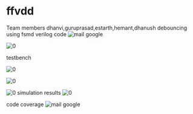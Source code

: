 # ffvdd
Team members dhanvi,guruprasad,estarth,hemant,dhanush
debouncing using fsmd verilog code
![mail google](https://github.com/dhanvi6/ffvdd/assets/91777244/10298dcf-1b75-4c76-a8f0-ed2eb69e9374)

![0](https://github.com/dhanvi6/ffvdd/assets/91777244/9ec804df-e701-4d7d-9768-a1e63c97b79f)

testbench

![0](https://github.com/dhanvi6/ffvdd/assets/91777244/ed5a1b39-df71-4017-ba56-88f8809cd039)

![0](https://github.com/dhanvi6/ffvdd/assets/91777244/bd1df243-8701-4a42-8ec3-95f52275f055)


![0](https://github.com/dhanvi6/ffvdd/assets/91777244/1367fa45-2391-464f-9cbb-f06c38c5332a)
simulation results
![0](https://github.com/dhanvi6/ffvdd/assets/91777244/7ed4291f-2af2-4185-b4a0-1f3b28c40e5c)

code coverage
![mail google](https://github.com/dhanvi6/ffvdd/assets/91777244/0e0d664b-4d25-40d8-a963-731cc45ce803)
